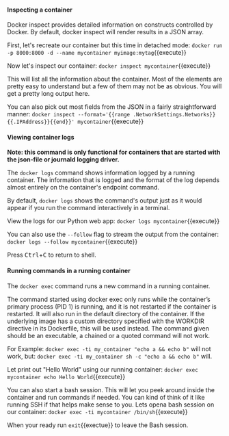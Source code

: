 
#### Inspecting a container

Docker inspect provides detailed information on constructs controlled by Docker.
By default, docker inspect will render results in a JSON array.

First, let's recreate our container but this time in detached mode: 
`docker run -p 8000:8000 -d --name mycontainer myimage:mytag`{{execute}}

Now let's inspect our container: `docker inspect mycontainer`{{execute}}

This will list all the information about the container. Most of the elements are pretty easy to understand but a few of them may not be as obvious. You will get a pretty long output here.

You can also pick out most fields from the JSON in a fairly straightforward manner: 
`docker inspect --format='{{range .NetworkSettings.Networks}}{{.IPAddress}}{{end}}' mycontainer`{{execute}}

#### Viewing container logs

**Note: this command is only functional for containers that are started with the json-file or journald logging driver.**

The `docker logs` command shows information logged by a running container. The information that is logged and the format of the log depends almost entirely on the container's endpoint command.

By default, `docker logs` shows the command's output just as it would appear if you run the command interactively in a terminal. 

View the logs for our Python web app: `docker logs mycontainer`{{execute}}

You can also use the `--follow` flag to stream the output from the container:
`docker logs --follow mycontainer`{{execute}}

Press <kbd>Ctrl</kbd>+<kbd>C</kbd> to return to shell.

#### Running commands in a running container

The `docker exec` command runs a new command in a running container.

The command started using docker exec only runs while the container’s primary process (PID 1) is running, and it is not restarted if the container is restarted. It will also run in the default directory of the container. If the underlying image has a custom directory specified with the WORKDIR directive in its Dockerfile, this will be used instead. The command given should be an executable, a chained or a quoted command will not work. 

For Example:
`docker exec -ti my_container "echo a && echo b"` 
will not work, but: 
`docker exec -ti my_container sh -c "echo a && echo b"` 
will.

Let print out "Hello World" using our running container: `docker exec mycontainer echo Hello World`{{execute}}

You can also start a bash session. This will let you peek around inside the container and run commands if needed. You can kind of think of it like running SSH if that helps make sense to you.
Lets opena bash session on our container: `docker exec -ti mycontainer /bin/sh`{{execute}}

When your ready run `exit`{{exectue}} to leave the Bash session.
